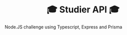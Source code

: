 <div align="center">
  <h1>🎓 Studier API 🎓</h1>
</div>

Node.JS challenge using Typescript, Express and Prisma
